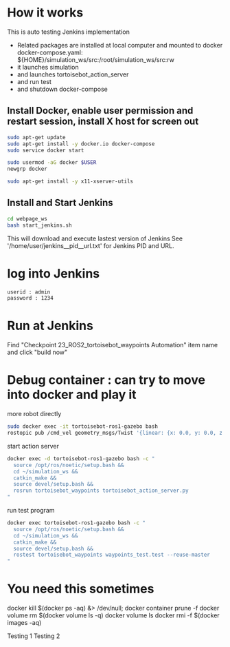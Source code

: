 # How it works
This is auto testing Jenkins implementation
- Related packages are installed at local computer and mounted to docker
  docker-compose.yaml: ${HOME}/simulation_ws/src:/root/simulation_ws/src:rw
- it launches simulation
- and launches tortoisebot_action_server
- and run test
- and shutdown docker-compose

## Install Docker, enable user permission and restart session, install X host for screen out
```bash
sudo apt-get update
sudo apt-get install -y docker.io docker-compose
sudo service docker start

sudo usermod -aG docker $USER
newgrp docker

sudo apt-get install -y x11-xserver-utils
```
## Install and Start Jenkins
```bash
cd webpage_ws
bash start_jenkins.sh
```
This will download and execute lastest version of Jenkins
See '/home/user/jenkins__pid__url.txt' for Jenkins PID and URL.

# log into Jenkins
```bash
userid : admin
password : 1234
```

# Run at Jenkins
Find "Checkpoint 23_ROS2_tortoisebot_waypoints Automation" item name 
and click "build now"



# Debug container : can try to move into docker and play it
more robot directly
```bash
sudo docker exec -it tortoisebot-ros1-gazebo bash
rostopic pub /cmd_vel geometry_msgs/Twist '{linear: {x: 0.0, y: 0.0, z: 0.0}, angular: {x: 0.0,y: 0.0,z: 0.2}}'
```
start action server
```bash
docker exec -d tortoisebot-ros1-gazebo bash -c "
  source /opt/ros/noetic/setup.bash &&
  cd ~/simulation_ws &&
  catkin_make &&
  source devel/setup.bash &&
  rosrun tortoisebot_waypoints tortoisebot_action_server.py
"
```
run test program
```bash
docker exec tortoisebot-ros1-gazebo bash -c "
  source /opt/ros/noetic/setup.bash &&
  cd ~/simulation_ws &&
  catkin_make &&
  source devel/setup.bash &&
  rostest tortoisebot_waypoints waypoints_test.test --reuse-master
"
```

# You need this sometimes
docker kill $(docker ps -aq) &> /dev/null;
docker container prune -f
docker volume rm $(docker volume ls -q)
docker volume ls
docker rmi -f $(docker images -aq)



Testing 1
Testing 2
